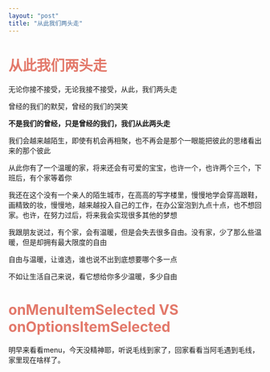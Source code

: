 ```yaml
---
layout: "post"
title: "从此我们两头走"
---
```

# <font color="#e3796b">从此我们两头走</font>
无论你接不接受，无论我接不接受，从此，我们两头走

曾经的我们的默契，曾经的我们的哭笑

__不是我们的曾经，只是曾经的我们，我们从此两头走__

我们会越来越陌生，即使有机会再相聚，也不再会是那个一眼能把彼此的思绪看出来的那个彼此

从此你有了一个温暖的家，将来还会有可爱的宝宝，也许一个，也许两个三个，下班后，有个家等着你

我还在这个没有一个亲人的陌生城市，在高高的写字楼里，慢慢地学会穿高跟鞋，画精致的妆，慢慢地，越来越投入自己的工作，在办公室泡到九点十点，也不想回家。也许，在努力过后，将来我会实现很多其他的梦想

我跟朋友说过，有个家，会有温暖，但是会失去很多自由。没有家，少了那么些温暖，但是却拥有最大限度的自由

自由与温暖，让谁选，谁也说不出到底想要哪个多一点

不如让生活自己来说，看它想给你多少温暖，多少自由


# <font color="#e3796b">onMenuItemSelected VS onOptionsItemSelected</font>
明早来看看menu，今天没精神耶，听说毛线到家了，回家看看当阿毛遇到毛线，家里现在啥样了。
